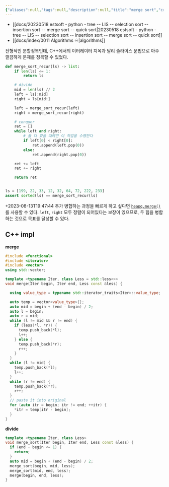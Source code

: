 ```yaml
---
{"aliases":null,"tags":null,"description":null,"title":"merge sort","created":"2024-01-07T22:54:58","updated":"2024-01-07T22:58:25","dg-publish":true,"permalink":"/docs/merge sort/","dgPassFrontmatter":true}
---
```


- [[docs/20230518 estsoft - python - tree -- LIS -- selection sort -- insertion sort -- merge sort -- quick sort\|20230518 estsoft - python - tree -- LIS -- selection sort -- insertion sort -- merge sort -- quick sort]]
- [[docs/index/0011 Algorithms ♾️\|algorithms]]

전형적인 분할정복인데, C++에서의 이터레이터 지옥과 달리 슬라이스 문법으로 아주 깔끔하게 문제를 정복할 수 있었다.

```python
def merge_sort_recur(ls) -> list:
    if len(ls) <= 1:
        return ls

    # divide
    mid = len(ls) // 2
    left = ls[:mid]
    right = ls[mid:]

    left = merge_sort_recur(left)
    right = merge_sort_recur(right)

    # conquer
    ret = []
    while left and right:
        # 둘 다 있을 때에만 이 작업을 수행한다
        if left[0] < right[0]:
            ret.append(left.pop(0))
        else:
            ret.append(right.pop(0))

    ret += left
    ret += right

    return ret


ls = [199, 22, 33, 12, 32, 64, 72, 222, 233]
assert sorted(ls) == merge_sort_recur(ls)

```

+2023-08-13T19:47:44 추가 병합하는 과정을 빠르게 하고 싶다면 [`heapq.merge()`](https://docs.python.org/3/library/heapq.html#heapq.merge) 를 사용할 수 있다. `left`, `right` 모두 정렬이 되어있다는 보장이 있으므로, 두 힙을 병합하는 것으로 목표를 달성할 수 있다.

## C++ impl

**merge**

```cpp
#include <functional>
#include <iterator>
#include <vector>
using std::vector;

template <typename Iter, class Less = std::less<>>
void merge(Iter begin, Iter end, Less const &less) {

  using value_type = typename std::iterator_traits<Iter>::value_type;

  auto temp = vector<value_type>{};
  auto mid = begin + (end - begin) / 2;
  auto l = begin;
  auto r = mid;
  while (l != mid && r != end) {
    if (less(*l, *r)) {
      temp.push_back(*l);
      l++;
    } else {
      temp.push_back(*r);
      r++;
    }
  }
  while (l != mid) {
    temp.push_back(*l);
    l++;
  }
  while (r != end) {
    temp.push_back(*r);
    r++;
  }
  // paste it into original
  for (auto itr = begin; itr != end; ++itr) {
    *itr = temp[itr - begin];
  }
}
```

**divide**

```cpp
template <typename Iter, class Less>
void merge_sort(Iter begin, Iter end, Less const &less) {
  if (end - begin <= 1) {
    return;
  }
  auto mid = begin + (end - begin) / 2;
  merge_sort(begin, mid, less);
  merge_sort(mid, end, less);
  merge(begin, end, less);
}
```
